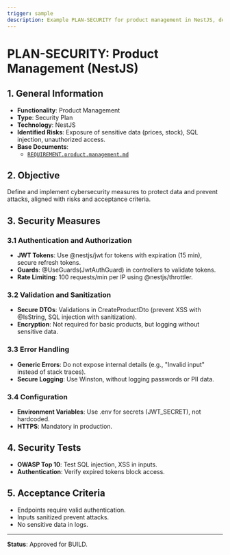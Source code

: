 ```yaml
---
trigger: sample
description: Example PLAN-SECURITY for product management in NestJS, defining cybersecurity measures.
---
```


# PLAN-SECURITY: Product Management (NestJS)

## 1. General Information
- **Functionality**: Product Management
- **Type**: Security Plan
- **Technology**: NestJS
- **Identified Risks**: Exposure of sensitive data (prices, stock), SQL injection, unauthorized access.
- **Base Documents**:
  - [`REQUIREMENT.product.management.md`](nest-backend/src/modules/product/akuri-specs/REQUIREMENT.product.management.md)

## 2. Objective
Define and implement cybersecurity measures to protect data and prevent attacks, aligned with risks and acceptance criteria.

## 3. Security Measures

### 3.1 Authentication and Authorization
- **JWT Tokens**: Use @nestjs/jwt for tokens with expiration (15 min), secure refresh tokens.
- **Guards**: @UseGuards(JwtAuthGuard) in controllers to validate tokens.
- **Rate Limiting**: 100 requests/min per IP using @nestjs/throttler.

### 3.2 Validation and Sanitization
- **Secure DTOs**: Validations in CreateProductDto (prevent XSS with @IsString, SQL injection with sanitization).
- **Encryption**: Not required for basic products, but logging without sensitive data.

### 3.3 Error Handling
- **Generic Errors**: Do not expose internal details (e.g., "Invalid input" instead of stack traces).
- **Secure Logging**: Use Winston, without logging passwords or PII data.

### 3.4 Configuration
- **Environment Variables**: Use .env for secrets (JWT_SECRET), not hardcoded.
- **HTTPS**: Mandatory in production.

## 4. Security Tests
- **OWASP Top 10**: Test SQL injection, XSS in inputs.
- **Authentication**: Verify expired tokens block access.

## 5. Acceptance Criteria
- Endpoints require valid authentication.
- Inputs sanitized prevent attacks.
- No sensitive data in logs.

---

**Status**: Approved for BUILD.
